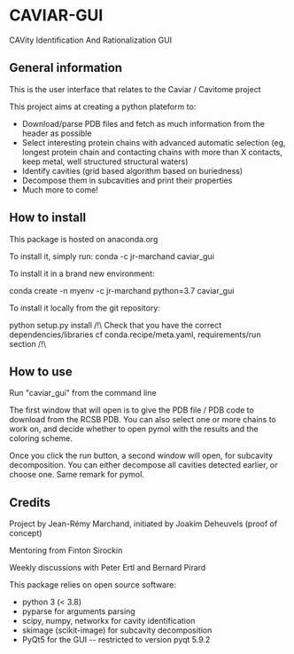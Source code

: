 # CAVIAR-GUI

CAVity Identification And Rationalization GUI

## General information

This is the user interface that relates to the Caviar / Cavitome project

This project aims at creating a python plateform to:
 - Download/parse PDB files and fetch as much information from the header as possible
 - Select interesting protein chains with advanced automatic selection (eg, longest protein chain and contacting chains with more than X contacts, keep metal, well structured structural waters)
 - Identify cavities (grid based algorithm based on buriedness)
 - Decompose them in subcavities and print their properties
 - Much more to come!

## How to install

This package is hosted on anaconda.org

To install it, simply run:
conda -c jr-marchand caviar_gui

To install it in a brand new environment:

conda create -n myenv -c jr-marchand python=3.7 caviar_gui

To install it locally from the git repository:

python setup.py install
/!\ Check that you have the correct dependencies/libraries
cf conda.recipe/meta.yaml, requirements/run section
/!\ 

## How to use

Run "caviar_gui" from the command line 

The first window that will open is to give the PDB file / PDB code to download from the RCSB PDB. You can also select one or more chains to work on, and decide whether to open pymol with the results and the coloring scheme.

Once you click the run button, a second window will open, for subcavity decomposition. You can either decompose all cavities detected earlier, or choose one. Same remark for pymol.


## Credits

Project by Jean-Rémy Marchand, initiated by Joakim Deheuvels (proof of concept)

Mentoring from Finton Sirockin

Weekly discussions with Peter Ertl and Bernard Pirard


This package relies on open source software:
* python 3 (< 3.8)
* pyparse for arguments parsing
* scipy, numpy, networkx for cavity identification
* skimage (scikit-image) for subcavity decomposition
* PyQt5 for the GUI -- restricted to version pyqt 5.9.2

